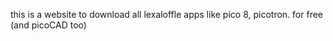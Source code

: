 this is a website to download all lexaloffle apps like pico 8, picotron. for free (and picoCAD too)
